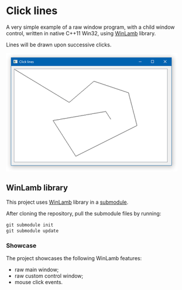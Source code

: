 # Click lines

A very simple example of a raw window program, with a child window control, written in native C++11 Win32, using [WinLamb](https://github.com/rodrigocfd/winlamb) library.

Lines will be drawn upon successive clicks.

![Screenshot](screenshot-75.png)

## WinLamb library

This project uses [WinLamb](https://github.com/rodrigocfd/winlamb) library in a [submodule](http://blog.joncairns.com/2011/10/how-to-use-git-submodules).

After cloning the repository, pull the submodule files by running:

    git submodule init
    git submodule update

### Showcase

The project showcases the following WinLamb features:

* raw main window;
* raw custom control window;
* mouse click events.
